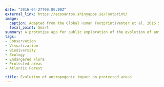 ```yaml
---
date: "2016-04-27T00:00:00Z"
external_link: https://ecosantos.shinyapps.io/Footprint/
image:
  caption: Adapted from the Global Human Footprint(Venter et al. 2016 Scientific Data)
  focal_point: Smart
summary: A prototipe app for public exploration of the evolution of antropogenic pressure in the protected areas of the Atlantic Forest `external_link`. [**PORTUGUESE ONLY**]
tags:
- Conservation
- Visualization
- Biodiversity 
- Ecology
- Endangered Flora
- Protected areas
- Atlantic Forest

title: Evolution of antropogenic impact on protected areas 
---
```

